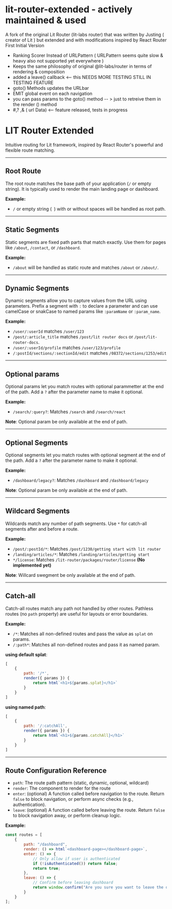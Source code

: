 # lit-router-extended - actively maintained & used 
A fork of the original Lit Router (lit-labs router) that was written by Justing ( creator of Lit ) but extended and with modifications inspired by React Router
First Initial Version
- Ranking Scorer Instead of URLPattern ( URLPattern seems quite slow & heavy also not supported yet everywhere )
- Keeps the same philosophy of original @lit-labs/router in terms of rendering & composition
- added a leave() callback <-- this NEEDS MORE TESTING STILL IN TESTING FEATURE 
- goto() Methods updates the URLbar
- EMIT global event on each navigation 
- you can pass params to the goto() method -- >  just to retreive them in the render () method 
-  #,? ,& ( url Data) <-- feature released, tests in progress
  
# LIT Router Extended

Intuitive routing for Lit framework, inspired by React Router's powerful and flexible route matching.

---

## Root Route

The root route matches the base path of your application (`/` or empty string). It is typically used to render the main landing page or dashboard.

**Example:**

- `/` or empty string (` `) with or without spaces will be handled as root path.

---

## Static Segments

Static segments are fixed path parts that match exactly. Use them for pages like `/about`, `/contact`, or `/dashboard`.

**Example:**

- `/about` will be handled as static route and matches `/about` or `/about/`. 

---

## Dynamic Segments

Dynamic segments allow you to capture values from the URL using parameters. Prefix a segment with `:` to declare a parameter and can use camelCase or snakCase to named params like `:paramName` or `:param_name`.

**Example:**

- `/user/:userId` matches `/user/123`
- `/post/:article_title` matches `/post/lit router docs` or `/post/lit-router-docs`.
- `/user/:userId/profile` matches `/user/123/profile`
- `/:postId/sections/:sectionId/edit` matches `/08372/sections/1253/edit`

---

## Optional params

Optional params let you match routes with optional parammetter at the end of the path. Add a `?` after the parameter name to make it optional.

**Example:**

- `/search/:query?`: Matches `/search` and `/search/react`

**Note**: Optional param be only available at the end of path.

---

## Optional Segments

Optional segments let you match routes with optional segment at the end of the path. Add a `?` after the parameter name to make it optional.

**Example:**

- `/dashboard/legacy?`: Matches `/dashboard` and `/dashboard/legacy`

**Note**: Optional param be only available at the end of path.

---

## Wildcard Segments

Wildcards match any number of path segments. Use `*` for catch-all segments after and before a route.

**Example:**

- `/post/:postId/*`: Matches `/post/1230/getting start with lit router` 
- `/landing/articles/*`: Matches `/landing/articles/getting start`
- `*/license`: Matches `/lit-router/packages/router/license` **(No implemented yet)**

**Note**: Willcard swegment be only available at the end of path.

---

## Catch-all

Catch-all routes match any path not handled by other routes. Pathless routes (no `path` property) are useful for layouts or error boundaries.

**Example:**

- `/*`: Matches all non-defined routes and pass the value as `splat` on params.
- `/:path*`: Matches all non-defined routes and pass it as named param.

**using default splat**: 
```js
[
    { 
        path: '/*', 
        render({ params }) {
            return html`<h1>${params.splat}</h1>`
        }
    }
]
```

**using named path**: 
```js
[
    { 
        path: '/:catchAll', 
        render({ params }) {
            return html`<h1>${params.catchAll}</h1>`
        }
    }
]
```

---


## Route Configuration Reference

- `path`: The route path pattern (static, dynamic, optional, wildcard)
- `render`: The component to render for the route
- `enter`: (optional) A function called before navigation to the route. Return `false` to block navigation, or perform async checks (e.g., authentication).
- `leave`: (optional) A function called before leaving the route. Return `false` to block navigation away, or perform cleanup logic.

**Example:**
```js
const routes = [
	{
		path: "/dashboard",
		render: () => html`<dashboard-page></dashboard-page>`,
		enter: () => {
			// Only allow if user is authenticated
			if (!isAuthenticated()) return false;
			return true;
		},
		leave: () => {
			// Confirm before leaving dashboard
			return window.confirm("Are you sure you want to leave the dashboard?");
		}
	}
];
```

